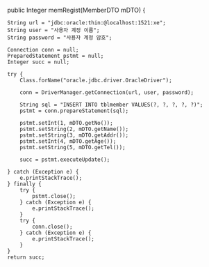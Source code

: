 public Integer memRegist(MemberDTO mDTO) {

    String url = "jdbc:oracle:thin:@localhost:1521:xe";
    String user = "사용자 계정 이름";
    String password = "사용자 계정 암호";

    Connection conn = null;
    PreparedStatement pstmt = null;
    Integer succ = null;

    try {
        Class.forName("oracle.jdbc.driver.OracleDriver");

        conn = DriverManager.getConnection(url, user, password);

        String sql = "INSERT INTO tblmember VALUES(?, ?, ?, ?, ?)";
        pstmt = conn.prepareStatement(sql);

        pstmt.setInt(1, mDTO.getNo());
        pstmt.setString(2, mDTO.getName());
        pstmt.setString(3, mDTO.getAddr());
        pstmt.setInt(4, mDTO.getAge());
        pstmt.setString(5, mDTO.getTel());

        succ = pstmt.executeUpdate();

    } catch (Exception e) {
        e.printStackTrace();
    } finally {
        try {
            pstmt.close();
        } catch (Exception e) {
            e.printStackTrace();
        }
        try {
            conn.close();
        } catch (Exception e) {
            e.printStackTrace();
        }
    }
    return succ;
